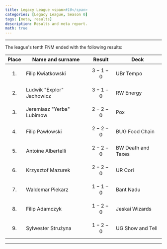 ```yaml
---
title: Legacy League <span>#10</span>
categories: [Legacy League, Season 0]
tags: [meta, results]
description: Results and meta report.
math: true
---
```


---

The league's tenth FNM ended with the following results:

|  Place   | Name and surname          | Result      | Deck               |
|:--------:|---------------------------|-------------|--------------------|
| $$ 1. $$ | Filip Kwiatkowski         | $$ 3-1-0 $$ | UBr Tempo          |
| $$ 2. $$ | Ludwik "Explor" Jachowicz | $$ 3-1-0 $$ | RW Energy          |
| $$ 3. $$ | Jeremiasz "Yerba" Lubimow | $$ 2-2-0 $$ | Pox                |
| $$ 4. $$ | Filip Pawłowski           | $$ 2-2-0 $$ | BUG Food Chain     |
| $$ 5. $$ | Antoine Albertelli        | $$ 2-2-0 $$ | BW Death and Taxes |
| $$ 6. $$ | Krzysztof Mazurek         | $$ 2-2-0 $$ | UR Cori            |
| $$ 7. $$ | Waldemar Piekarz          | $$ 1-1-0 $$ | Bant Nadu          |
| $$ 8. $$ | Filip Adamczyk            | $$ 1-2-0 $$ | Jeskai Wizards     |
| $$ 9. $$ | Sylwester Strużyna        | $$ 1-2-0 $$ | UG Show and Tell   |

---
